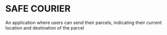 # SAFE COURIER
An application where users can send their parcels, indicating their current location and destination of the parcel
